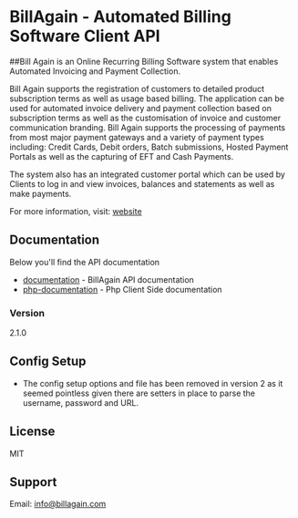 # BillAgain - Automated Billing Software Client API

##Bill Again is an Online Recurring Billing Software system that enables Automated Invoicing and Payment Collection. 

Bill Again supports the registration of customers to detailed product subscription terms as well as usage based billing. The application can be used for automated invoice delivery and payment collection based on subscription terms as well as the customisation of invoice and customer communication branding. Bill Again supports the processing of payments from most major payment gateways and a variety of payment types including: Credit Cards, Debit orders, Batch submissions, Hosted Payment Portals as well as the capturing of EFT and Cash Payments.

The system also has an integrated customer portal which can be used by Clients to log in and view invoices, balances and statements as well as make payments.

For more information, visit: [website]


## Documentation
Below you'll find the API documentation
  - [documentation] - BillAgain API documentation
  - [php-documentation] - Php Client Side documentation

### Version
2.1.0

## Config Setup
 - The config setup options and file has been removed in version 2 as it seemed pointless given there are setters in place to parse the username, password and URL.
  
## License
MIT

## Support
Email: <info@billagain.com>


[documentation]: <http://docs.billagain.com/developer>
[php-documentation]: <http://billagain.com>
[website]: <http://www.billagain.com> 
